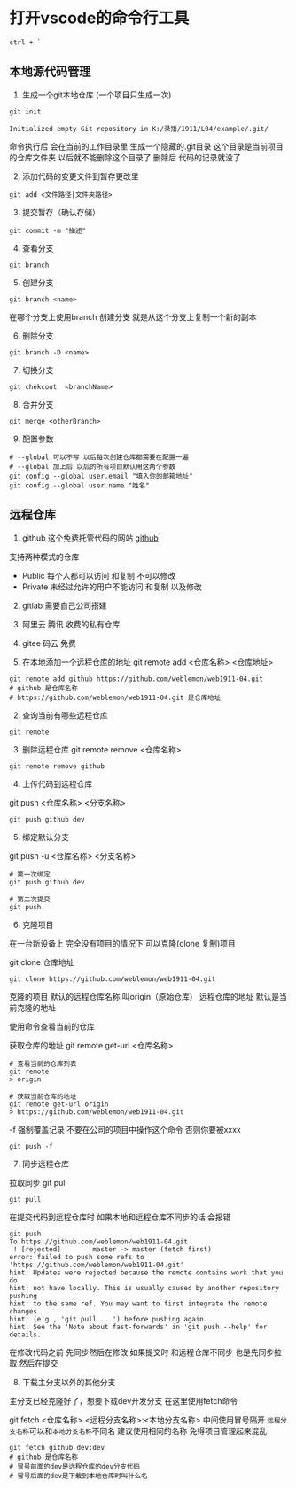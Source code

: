 # 打开vscode的命令行工具

```
ctrl + `
```


## 本地源代码管理

1. 生成一个git本地仓库 (一个项目只生成一次)

```shell
git init

Initialized empty Git repository in K:/录播/1911/L04/example/.git/
```
命令执行后 会在当前的工作目录里 生成一个隐藏的.git目录 这个目录是当前项目的仓库文件夹 以后就不能删除这个目录了 删除后 代码的记录就没了


2. 添加代码的变更文件到暂存更改里
```shell
git add <文件路径|文件夹路径>
```

3. 提交暂存（确认存储）

```shell
git commit -m "描述"
```


4. 查看分支

```shell
git branch
```

5. 创建分支

```shell
git branch <name>
```

在哪个分支上使用branch 创建分支 就是从这个分支上复制一个新的副本

6. 删除分支
```shell
git branch -D <name>
```

7. 切换分支

```shell
git chekcout  <branchName>
```

8. 合并分支

```shell
git merge <otherBranch>
```

9. 配置参数

```shell
# --global 可以不写 以后每次创建仓库都需要在配置一遍
# --global 加上后 以后的所有项目默认用这两个参数
git config --global user.email "填入你的邮箱地址"
git config --global user.name "姓名"
```


## 远程仓库

1. github 这个免费托管代码的网站
[github](https://github.com/)

支持两种模式的仓库
- Public 每个人都可以访问 和复制 不可以修改
- Private 未经过允许的用户不能访问 和复制 以及修改

2. gitlab 需要自己公司搭建
3. 阿里云 腾讯 收费的私有仓库
4. gitee 码云 免费


1. 在本地添加一个远程仓库的地址
git remote add <仓库名称> <仓库地址>
```shell
git remote add github https://github.com/weblemon/web1911-04.git
# github 是仓库名称
# https://github.com/weblemon/web1911-04.git 是仓库地址
```

2. 查询当前有哪些远程仓库
```shell
git remote
```

3. 删除远程仓库
git remote remove <仓库名称>
```shell
git remote remove github
```

4. 上传代码到远程仓库

git push <仓库名称> <分支名称>

```shell
git push github dev
```

5. 绑定默认分支

git push -u <仓库名称> <分支名称>
```shell
# 第一次绑定
git push github dev

# 第二次提交
git push
```


6. 克隆项目

在一台新设备上 完全没有项目的情况下 可以克隆(clone 复制)项目

git clone 仓库地址
```shell
git clone https://github.com/weblemon/web1911-04.git
```

克隆的项目 默认的远程仓库名称 叫origin（原始仓库） 
远程仓库的地址 默认是当前克隆的地址

使用命令查看当前的仓库


获取仓库的地址
git remote get-url <仓库名称>

```shell
# 查看当前的仓库列表
git remote
> origin

# 获取当前仓库的地址
git remote get-url origin
> https://github.com/weblemon/web1911-04.git
```

-f 强制覆盖记录
不要在公司的项目中操作这个命令 否则你要被xxxx
```shell
git push -f
```


7. 同步远程仓库

拉取同步
git pull

```shell
git pull
```

在提交代码到远程仓库时 如果本地和远程仓库不同步的话 会报错

```shell
git push
To https://github.com/weblemon/web1911-04.git
 ! [rejected]        master -> master (fetch first)
error: failed to push some refs to 'https://github.com/weblemon/web1911-04.git'
hint: Updates were rejected because the remote contains work that you do
hint: not have locally. This is usually caused by another repository pushing
hint: to the same ref. You may want to first integrate the remote changes
hint: (e.g., 'git pull ...') before pushing again.
hint: See the 'Note about fast-forwards' in 'git push --help' for details.
```


在修改代码之前 先同步然后在修改
如果提交时 和远程仓库不同步 也是先同步拉取 然后在提交


8. 下载主分支以外的其他分支

主分支已经克隆好了，想要下载dev开发分支
在这里使用fetch命令

git fetch <仓库名称> <远程分支名称>:<本地分支名称> 中间使用冒号隔开
`远程分支名称`可以和`本地分支名称`不同名 建议使用相同的名称 免得项目管理起来混乱

```shell
git fetch github dev:dev
# github 是仓库名称
# 冒号前面的dev是远程仓库的dev分支代码
# 冒号后面的dev是下载到本地仓库时叫什么名
```